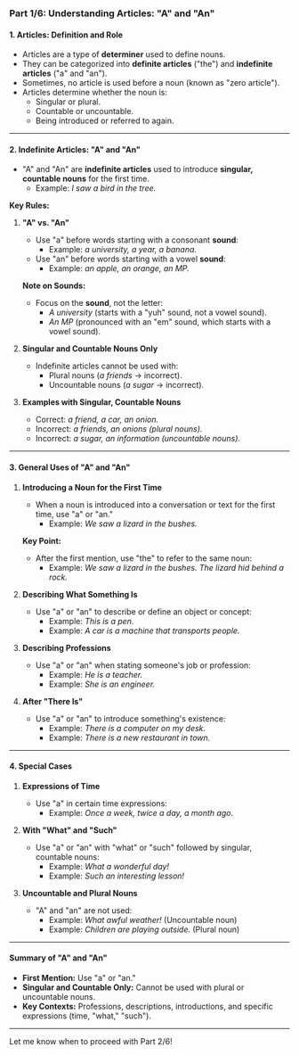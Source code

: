 ### Part 1/6: Understanding Articles: "A" and "An"

#### **1. Articles: Definition and Role**

- Articles are a type of **determiner** used to define nouns.
- They can be categorized into **definite articles** ("the") and **indefinite articles** ("a" and "an").
- Sometimes, no article is used before a noun (known as "zero article").
- Articles determine whether the noun is:
    - Singular or plural.
    - Countable or uncountable.
    - Being introduced or referred to again.

---

#### **2. Indefinite Articles: "A" and "An"**

- "A" and "An" are **indefinite articles** used to introduce **singular, countable nouns** for the first time.
    - Example: _I saw a bird in the tree._

**Key Rules:**

1. **"A" vs. "An"**
    
    - Use "a" before words starting with a consonant **sound**:
        - Example: _a university, a year, a banana._
    - Use "an" before words starting with a vowel **sound**:
        - Example: _an apple, an orange, an MP._
    
    **Note on Sounds:**
    
    - Focus on the **sound**, not the letter:
        - _A university_ (starts with a "yuh" sound, not a vowel sound).
        - _An MP_ (pronounced with an "em" sound, which starts with a vowel sound).
2. **Singular and Countable Nouns Only**
    
    - Indefinite articles cannot be used with:
        - Plural nouns (_a friends_ → incorrect).
        - Uncountable nouns (_a sugar_ → incorrect).
3. **Examples with Singular, Countable Nouns**
    
    - Correct: _a friend, a car, an onion._
    - Incorrect: _a friends, an onions (plural nouns)._
    - Incorrect: _a sugar, an information (uncountable nouns)._

---

#### **3. General Uses of "A" and "An"**

1. **Introducing a Noun for the First Time**
    
    - When a noun is introduced into a conversation or text for the first time, use "a" or "an."
        - Example: _We saw a lizard in the bushes._
    
    **Key Point:**
    
    - After the first mention, use "the" to refer to the same noun:
        - Example: _We saw a lizard in the bushes. The lizard hid behind a rock._
2. **Describing What Something Is**
    
    - Use "a" or "an" to describe or define an object or concept:
        - Example: _This is a pen._
        - Example: _A car is a machine that transports people._
3. **Describing Professions**
    
    - Use "a" or "an" when stating someone's job or profession:
        - Example: _He is a teacher._
        - Example: _She is an engineer._
4. **After "There Is"**
    
    - Use "a" or "an" to introduce something's existence:
        - Example: _There is a computer on my desk._
        - Example: _There is a new restaurant in town._

---

#### **4. Special Cases**

1. **Expressions of Time**
    
    - Use "a" in certain time expressions:
        - Example: _Once a week, twice a day, a month ago._
2. **With "What" and "Such"**
    
    - Use "a" or "an" with "what" or "such" followed by singular, countable nouns:
        - Example: _What a wonderful day!_
        - Example: _Such an interesting lesson!_
3. **Uncountable and Plural Nouns**
    
    - "A" and "an" are not used:
        - Example: _What awful weather!_ (Uncountable noun)
        - Example: _Children are playing outside._ (Plural noun)

---

#### **Summary of "A" and "An"**

- **First Mention:** Use "a" or "an."
- **Singular and Countable Only:** Cannot be used with plural or uncountable nouns.
- **Key Contexts:** Professions, descriptions, introductions, and specific expressions (time, "what," "such").

---

Let me know when to proceed with Part 2/6!